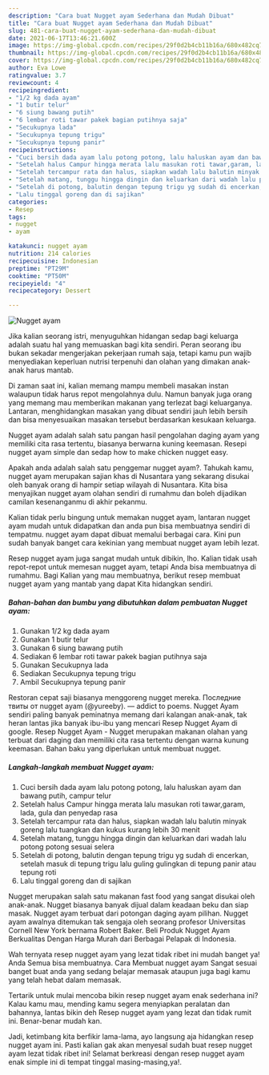 ```yaml
---
description: "Cara buat Nugget ayam Sederhana dan Mudah Dibuat"
title: "Cara buat Nugget ayam Sederhana dan Mudah Dibuat"
slug: 481-cara-buat-nugget-ayam-sederhana-dan-mudah-dibuat
date: 2021-06-17T13:46:21.600Z
image: https://img-global.cpcdn.com/recipes/29f0d2b4cb11b16a/680x482cq70/nugget-ayam-foto-resep-utama.jpg
thumbnail: https://img-global.cpcdn.com/recipes/29f0d2b4cb11b16a/680x482cq70/nugget-ayam-foto-resep-utama.jpg
cover: https://img-global.cpcdn.com/recipes/29f0d2b4cb11b16a/680x482cq70/nugget-ayam-foto-resep-utama.jpg
author: Eva Lowe
ratingvalue: 3.7
reviewcount: 4
recipeingredient:
- "1/2 kg dada ayam"
- "1 butir telur"
- "6 siung bawang putih"
- "6 lembar roti tawar pakek bagian putihnya saja"
- "Secukupnya lada"
- "Secukupnya tepung trigu"
- "Secukupnya tepung panir"
recipeinstructions:
- "Cuci bersih dada ayam lalu potong potong, lalu haluskan ayam dan bawang putih, campur telur"
- "Setelah halus Campur hingga merata lalu masukan roti tawar,garam, lada, gula dan penyedap rasa"
- "Setelah tercampur rata dan halus, siapkan wadah lalu balutin minyak goreng lalu tuangkan dan kukus kurang lebih 30 menit"
- "Setelah matang, tunggu hingga dingin dan keluarkan dari wadah lalu potong potong sesuai selera"
- "Setelah di potong, balutin dengan tepung trigu yg sudah di encerkan, setelah masuk di tepung trigu lalu guling gulingkan di tepung panir atau tepung roti"
- "Lalu tinggal goreng dan di sajikan"
categories:
- Resep
tags:
- nugget
- ayam

katakunci: nugget ayam 
nutrition: 214 calories
recipecuisine: Indonesian
preptime: "PT29M"
cooktime: "PT50M"
recipeyield: "4"
recipecategory: Dessert

---
```



![Nugget ayam](https://img-global.cpcdn.com/recipes/29f0d2b4cb11b16a/680x482cq70/nugget-ayam-foto-resep-utama.jpg)

Jika kalian seorang istri, menyuguhkan hidangan sedap bagi keluarga adalah suatu hal yang memuaskan bagi kita sendiri. Peran seorang ibu bukan sekadar mengerjakan pekerjaan rumah saja, tetapi kamu pun wajib menyediakan keperluan nutrisi terpenuhi dan olahan yang dimakan anak-anak harus mantab.

Di zaman  saat ini, kalian memang mampu membeli masakan instan walaupun tidak harus repot mengolahnya dulu. Namun banyak juga orang yang memang mau memberikan makanan yang terlezat bagi keluarganya. Lantaran, menghidangkan masakan yang dibuat sendiri jauh lebih bersih dan bisa menyesuaikan masakan tersebut berdasarkan kesukaan keluarga. 

Nugget ayam adalah salah satu pangan hasil pengolahan daging ayam yang memiliki cita rasa tertentu, biasanya berwarna kuning keemasan. Resepi nugget ayam simple dan sedap how to make chicken nugget easy.

Apakah anda adalah salah satu penggemar nugget ayam?. Tahukah kamu, nugget ayam merupakan sajian khas di Nusantara yang sekarang disukai oleh banyak orang di hampir setiap wilayah di Nusantara. Kita bisa menyajikan nugget ayam olahan sendiri di rumahmu dan boleh dijadikan camilan kesenanganmu di akhir pekanmu.

Kalian tidak perlu bingung untuk memakan nugget ayam, lantaran nugget ayam mudah untuk didapatkan dan anda pun bisa membuatnya sendiri di tempatmu. nugget ayam dapat dibuat memalui berbagai cara. Kini pun sudah banyak banget cara kekinian yang membuat nugget ayam lebih lezat.

Resep nugget ayam juga sangat mudah untuk dibikin, lho. Kalian tidak usah repot-repot untuk memesan nugget ayam, tetapi Anda bisa membuatnya di rumahmu. Bagi Kalian yang mau membuatnya, berikut resep membuat nugget ayam yang mantab yang dapat Kita hidangkan sendiri.

<!--inarticleads1-->

##### Bahan-bahan dan bumbu yang dibutuhkan dalam pembuatan Nugget ayam:

1. Gunakan 1/2 kg dada ayam
1. Gunakan 1 butir telur
1. Gunakan 6 siung bawang putih
1. Sediakan 6 lembar roti tawar pakek bagian putihnya saja
1. Gunakan Secukupnya lada
1. Sediakan Secukupnya tepung trigu
1. Ambil Secukupnya tepung panir


Restoran cepat saji biasanya menggoreng nugget mereka. Последние твиты от nugget ayam (@yureeby). — addict to poems. Nugget Ayam sendiri paling banyak peminatnya memang dari kalangan anak-anak, tak heran lantas jika banyak ibu-ibu yang mencari Resep Nugget Ayam di google. Resep Nugget Ayam - Nugget merupakan makanan olahan yang terbuat dari daging dan memiliki cita rasa tertentu dengan warna kunung keemasan. Bahan baku yang diperlukan untuk membuat nugget. 

<!--inarticleads2-->

##### Langkah-langkah membuat Nugget ayam:

1. Cuci bersih dada ayam lalu potong potong, lalu haluskan ayam dan bawang putih, campur telur
1. Setelah halus Campur hingga merata lalu masukan roti tawar,garam, lada, gula dan penyedap rasa
1. Setelah tercampur rata dan halus, siapkan wadah lalu balutin minyak goreng lalu tuangkan dan kukus kurang lebih 30 menit
1. Setelah matang, tunggu hingga dingin dan keluarkan dari wadah lalu potong potong sesuai selera
1. Setelah di potong, balutin dengan tepung trigu yg sudah di encerkan, setelah masuk di tepung trigu lalu guling gulingkan di tepung panir atau tepung roti
1. Lalu tinggal goreng dan di sajikan


Nugget merupakan salah satu makanan fast food yang sangat disukai oleh anak-anak. Nugget biasanya banyak dijual dalam keadaan beku dan siap masak. Nugget ayam terbuat dari potongan daging ayam pilihan. Nugget ayam awalnya ditemukan tak sengaja oleh seorang profesor Universitas Cornell New York bernama Robert Baker. Beli Produk Nugget Ayam Berkualitas Dengan Harga Murah dari Berbagai Pelapak di Indonesia. 

Wah ternyata resep nugget ayam yang lezat tidak ribet ini mudah banget ya! Anda Semua bisa membuatnya. Cara Membuat nugget ayam Sangat sesuai banget buat anda yang sedang belajar memasak ataupun juga bagi kamu yang telah hebat dalam memasak.

Tertarik untuk mulai mencoba bikin resep nugget ayam enak sederhana ini? Kalau kamu mau, mending kamu segera menyiapkan peralatan dan bahannya, lantas bikin deh Resep nugget ayam yang lezat dan tidak rumit ini. Benar-benar mudah kan. 

Jadi, ketimbang kita berfikir lama-lama, ayo langsung aja hidangkan resep nugget ayam ini. Pasti kalian gak akan menyesal sudah buat resep nugget ayam lezat tidak ribet ini! Selamat berkreasi dengan resep nugget ayam enak simple ini di tempat tinggal masing-masing,ya!.

